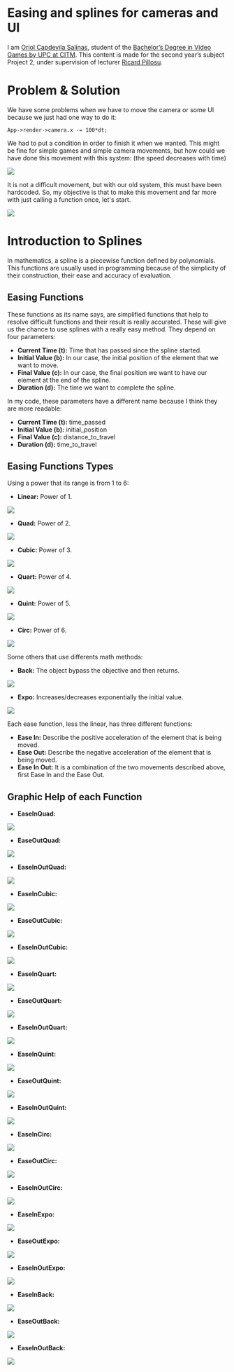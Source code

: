 # Easing and splines for cameras and UI
I am [Oriol Capdevila Salinas](https://www.linkedin.com/in/oriol-capdevila-0a6b3914b/), student of the [Bachelor’s Degree in Video Games by UPC at CITM](https://www.citm.upc.edu/). This content is made for the second year’s subject Project 2, under supervision of lecturer [Ricard Pillosu](https://www.linkedin.com/in/ricardpillosu?originalSubdomain=es).
# Problem & Solution
We have some problems when we have to move the camera or some UI because we just had one way to do it:

`App->render->camera.x -= 100*dt;`

We had to put a condition in order to finish it when we wanted. This might be fine for simple games and simple camera movements, but how could we have done this movement with this system: (the speed decreases with time) 

![](https://im5.ezgif.com/tmp/ezgif-5-c1046f1efd98.gif)

It is not a difficult movement, but with our old system, this must have been hardcoded. So, my objective is that to make this movement and far more with just calling a function once, let's start.

![](https://i.gyazo.com/cbe1999d34d513cb9b89c1823d0b2a61.png)

# Introduction to Splines
In mathematics, a spline is a piecewise function defined by polynomials. This functions are usually used in programming because of the simplicity of their construction, their ease and accuracy of evaluation.  
## Easing Functions 
These functions as its name says, are simplified functions that help to resolve difficult functions and their result is really accurated. These will give us the chance to use splines with a really easy method. They depend on four parameters:

* **Current Time (t):** Time that has passed since the spline started. 
* **Initial Value (b):** In our case, the initial position of the element that we want to move.
* **Final Value (c):** In our case, the final position we want to have our element at the end of the spline.
* **Duration (d):** The time we want to complete the spline.

In my code, these parameters have a different name because I think they are more readable:

* **Current Time (t):** time_passed
* **Initial Value (b):** initial_position
* **Final Value (c):** distance_to_travel
* **Duration (d):** time_to_travel

## Easing Functions Types

Using a power that its range is from 1 to 6:

* **Linear:** Power of 1.

![](https://im5.ezgif.com/tmp/ezgif-5-7d44f0548760.gif)

* **Quad:** Power of 2.

![](https://im5.ezgif.com/tmp/ezgif-5-12148db323ec.gif)

* **Cubic:** Power of 3.

![](https://im5.ezgif.com/tmp/ezgif-5-14011f8ffa59.gif)

* **Quart:** Power of 4.

![](https://im5.ezgif.com/tmp/ezgif-5-32b1d8114393.gif)

* **Quint:** Power of 5.

![](https://im5.ezgif.com/tmp/ezgif-5-c7cb04e8f3eb.gif)

* **Circ:** Power of 6.

![](https://im5.ezgif.com/tmp/ezgif-5-e00218fe7101.gif)

Some others that use differents math methods:

* **Back:** The object bypass the objective and then returns.

![](https://im5.ezgif.com/tmp/ezgif-5-57d6d18f8bb9.gif)

* **Expo:** Increases/decreases exponentially the initial value.

![](https://im5.ezgif.com/tmp/ezgif-5-b40162c2b221.gif)

Each ease function, less the linear, has three different functions:

* **Ease In:** Describe the positive acceleration of the element that is being moved.
* **Ease Out:** Describe the negative acceleration of the element that is being moved.
* **Ease In Out:** It is a combination of the two movements described above, first Ease In and the Ease Out. 

## Graphic Help of each Function

* **EaseInQuad:**

![](https://i.gyazo.com/9dc5d02e3bd29214bbbc1b9cf630c4d2.png)

* **EaseOutQuad:**

![](https://i.gyazo.com/f4c1dce3ebb72288517a0e53de95bf00.png)

* **EaseInOutQuad:**

![](https://i.gyazo.com/ca4ec06be452ef89fb381e4f0dc7170d.png)

* **EaseInCubic:**

![](https://i.gyazo.com/6cb77e6f3845cb89d4edc187764ef053.png)

* **EaseOutCubic:**

![](https://i.gyazo.com/8fa2fb1b9603140bed9d9a929e7890f5.png)

* **EaseInOutCubic:**

![](https://i.gyazo.com/5c6cdac4aad70af9997dfddf30ffeceb.png)

* **EaseInQuart:**

![](https://i.gyazo.com/d65a1a144bab00e652cc0b8a4ed291ba.png)

* **EaseOutQuart:**

![](https://i.gyazo.com/326c7c28e74f5f4dbd80f75fcd24d4f0.png)

* **EaseInOutQuart:**

![](https://i.gyazo.com/d3103d81ca39933d721342e6310f54be.png)

* **EaseInQuint:**

![](https://i.gyazo.com/48b969fa1b55001807d00b092466b784.png)

* **EaseOutQuint:**

![](https://i.gyazo.com/41f94cf4f39b093e55544fe9b7cff913.png)

* **EaseInOutQuint:**

![](https://i.gyazo.com/685e697bf802b1757eef22dc13ec5df8.png)

* **EaseInCirc:**

![](https://i.gyazo.com/7e93c2ba14629e87a5b72114953a7c36.png)

* **EaseOutCirc:**

![](https://i.gyazo.com/710f3136db37a72ef454bf14fb7f51a1.png)

* **EaseInOutCirc:**

![](https://i.gyazo.com/fba222d695cb019c58e497fd99744041.png)

* **EaseInExpo:**

![](https://i.gyazo.com/146977a727bacb15269c5802b65646f8.png)

* **EaseOutExpo:**

![](https://i.gyazo.com/7c57851bb9f8c2d2f6cd2fc8b48c9390.png)

* **EaseInOutExpo:**

![](https://i.gyazo.com/ef6fe06c75ce4d1a126e4ad3983a1d7f.png)

* **EaseInBack:**

![](https://i.gyazo.com/968321f2e6a47fa65e03e029f2309896.png)

* **EaseOutBack:**

![](https://i.gyazo.com/a4e188a4f409130b4883a1b19ddfb0e2.png)

* **EaseInOutBack:**

![](https://i.gyazo.com/ad80bc3b6f13a0358805ecd30fcefa94.png)
